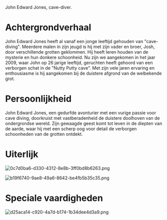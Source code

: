 John Edward Jones,  cave-diver.

# Achtergrondverhaal

John Edward Jones heeft al vanaf een jonge leeftijd gehouden van "cave-diving". Meerdere malen in zijn jeugd is hij met zijn vader en broer, Josh, door verschillende grotten geklommen. Hij heeft leren houden van de mysterie en hun donkere schoonheid. Nu zijn we aangekomen in het jaar 2009, waar John op 26 jarige leeftijd, geruchten heeft gehoord van een verborgen schat in de "Nutty Putty cave". Met zijn vele jaren ervaring en enthousiasme is hij aangekomen bij de duistere afgrond van de welbekende grot.

# Persoonlijkheid

John Edward Jones, een gedurfde avonturier met een vurige passie voor cave diving, doorkruist met vastberadenheid de duistere doolhoven van de ondergrondse wereld. Zijn gewaagde geest komt tot leven in de diepten van de aarde, waar hij met een scherp oog voor detail de verborgen schoonheden van de grotten ontdekt.

# Uiterlijk

![0c7d0ba6-d330-4312-8e8b-3ff0bd8b6263.png](https://files.nuclino.com/files/0d23d63d-9db0-465a-adb7-d8973aba1b6d/0c7d0ba6-d330-4312-8e8b-3ff0bd8b6263.png)

![b19f6740-9ae8-49a6-8642-be4fb5b35c35.png](https://files.nuclino.com/files/e6e15aeb-1edb-4173-a811-39f674e7b4a4/b19f6740-9ae8-49a6-8642-be4fb5b35c35.png)

# Speciale vaardigheden

![d25aca14-c920-4a7d-b174-1b34dee4d3a9.png](https://files.nuclino.com/files/acb18c88-45a6-4b41-aa59-a35fb1cc4665/d25aca14-c920-4a7d-b174-1b34dee4d3a9.png)

<br>
